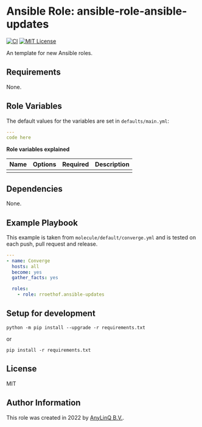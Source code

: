 # Ansible Role: ansible-role-ansible-updates

[![CI](https://github.com/rroethof/ansible-updates/actions/workflows/ci.yml/badge.svg?branch=main)](https://github.com/rroethof/ansible-updates/actions/workflows/ci.yml)
[![MIT License](http://img.shields.io/badge/license-MIT-blue.svg?style=flat)](LICENSE)

An template for new Ansible roles.

## Requirements

None.

## Role Variables

The default values for the variables are set in `defaults/main.yml`:
```yaml
---
code here
```


**Role variables explained**

| Name | Options | Required | Description |
|---|---|---|---|
|   |   |   |   |

## Dependencies

None.

## Example Playbook

This example is taken from `molecule/default/converge.yml` and is tested on each push, pull request and release.
```yaml
---
- name: Converge
  hosts: all
  become: yes
  gather_facts: yes

  roles:
    - role: rroethof.ansible-updates
```

## Setup for development

```python -m pip install --upgrade -r requirements.txt```

or

```pip install -r requirements.txt```

## License

MIT

## Author Information

This role was created in 2022 by [AnyLinQ B.V.](https://github.com/AnyLinQ-B-V).

